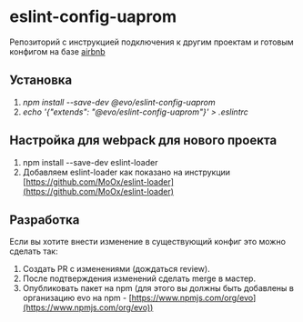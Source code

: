 # eslint-config-uaprom
Репозиторий c инструкцией подключения к другим проектам и 
готовым конфигом на базе [airbnb](https://github.com/airbnb/javascript)

## Установка
1. *npm install --save-dev @evo/eslint-config-uaprom*
2. *echo '{"extends": "@evo/eslint-config-uaprom"}' > .eslintrc*

## Настройка для webpack для нового проекта
1. npm install --save-dev eslint-loader
2. Добавляем eslint-loader как показано на инструкции [https://github.com/MoOx/eslint-loader](https://github.com/MoOx/eslint-loader)

## Разработка
Если вы хотите внести изменение в существующий конфиг это можно сделать так:

1. Создать PR c изменениями (дождаться review).
2. После подтверждения изменений сделать merge в мастер.
3. Опубликовать пакет на npm (для этого вы должны быть добавлены в организацию evo на npm - [https://www.npmjs.com/org/evo](https://www.npmjs.com/org/evo))

